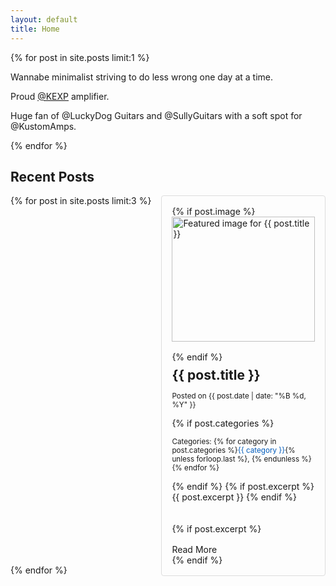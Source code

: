 ```yaml
---
layout: default
title: Home
---
```

<div class="grid">
  {% for post in site.posts limit:1 %}
  <article><p>Wannabe minimalist striving to do less wrong one day at a time.</p>
    <p>Proud <a href="https://kexp.org">@KEXP</a> amplifier.</p>
    <p>Huge fan of @LuckyDog Guitars and @SullyGuitars with a soft spot for @KustomAmps.</p></article>
  {% endfor %}
</div>

## Recent Posts

<style>
  .responsive-grid {
    display: flex;
    flex-wrap: wrap;
    align-items: stretch;
    gap: 1rem;
  }
  .responsive-grid > a {
    flex: 1;
    min-width: 0;
  }
  @media (max-width: 576px) {
    .responsive-grid > a {
      flex: 100%;
    }
  }
  @media (min-width: 577px) and (max-width: 768px) {
    .responsive-grid > a {
      flex: calc(50% - 0.5rem);
    }
  }
  @media (min-width: 769px) {
    .responsive-grid > a {
      flex: calc(33.333% - 0.667rem);
    }
  }
  .responsive-grid article:hover {
    box-shadow: 0 4px 8px rgba(0, 0, 0, 0.1);
  }
</style>

<div class="responsive-grid">
  {% for post in site.posts limit:3 %}
    <a href="{{ post.url | relative_url }}" style="text-decoration: none; color: inherit;" aria-label="Read {{ post.title }}">
      <article style="display: flex; flex-direction: column; height: 100%; padding: 1rem; border: 1px solid #ddd; border-radius: 4px; transition: box-shadow 0.2s;">
        <div style="flex: 1;">
          {% if post.image %}
            <img src="{{ post.image | relative_url }}" alt="Featured image for {{ post.title }}" style="width: 100%; height: 200px; object-fit: cover; margin-bottom: 1rem;">
          {% endif %}
          <h2 style="margin: 0.5rem 0;">{{ post.title }}</h2>
          <p><small>Posted on {{ post.date | date: "%B %d, %Y" }}</small></p>
          {% if post.categories %}
            <p><small>Categories: {% for category in post.categories %}<span style="color: #005bbb;" aria-label="{{ category }} category">{{ category }}</span>{% unless forloop.last %}, {% endunless %}{% endfor %}</small></p>
          {% endif %}
          {% if post.excerpt %}
            {{ post.excerpt }}
          {% endif %}
        </div>
        {% if post.excerpt %}
          <span class="button primary" role="button" style="margin-top: 1rem; display: inline-block; pointer-events: none;">Read More</span>
        {% endif %}
      </article>
    </a>
  {% endfor %}
</div>
